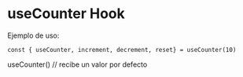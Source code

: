 # useCounter Hook

Ejemplo de uso:
```
const { useCounter, increment, decrement, reset} = useCounter(10)

```

useCounter() // recibe un valor por defecto

